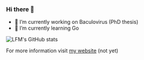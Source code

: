 ### Hi there 👋

- 🔭 I’m currently working on Baculovirus (PhD thesis)
- 🌱 I’m currently learning Go

![LFM's GitHub stats](https://github-readme-stats.vercel.app/api?username=lfm-dev&show_icons=true&theme=dark)

For more information visit [my website](https://lfm-dev.github.io) (not yet)
